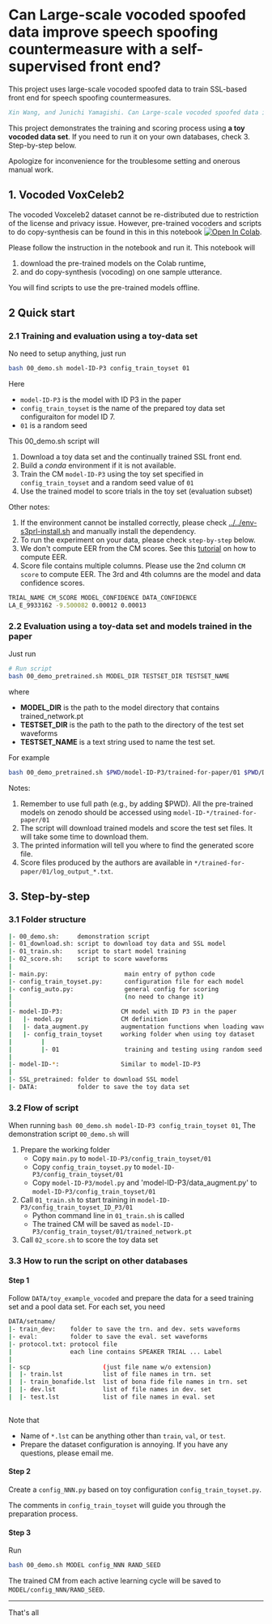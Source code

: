 # Can Large-scale vocoded spoofed data improve speech spoofing countermeasure with a self-supervised front end?

This project uses large-scale vocoded spoofed data to train SSL-based front end for speech spoofing countermeasures. 

```bibtex
Xin Wang, and Junichi Yamagishi. Can Large-scale vocoded spoofed data improve speech spoofing countermeasure with a self-supervised front end? Submitted
```

This project demonstrates the training and scoring process using **a toy vocoded data set**. If you need to run it on your own databases, check 3. Step-by-step below.

Apologize for inconvenience for the troublesome setting and onerous manual work. 

## 1. Vocoded VoxCeleb2

The vocoded Voxceleb2 dataset cannot be re-distributed due to restriction of the license and privacy issue.  However, pre-trained vocoders and scripts to do copy-synthesis can be found in this in this notebook [![Open In Colab](https://colab.research.google.com/assets/colab-badge.svg)](https://colab.research.google.com/drive/1xObWejhqcdSxFAjfWI7sudwPPMoCx-vA?usp=sharing).

Please follow the instruction in the notebook and run it.  This notebook will
1. download the pre-trained models on the Colab runtime,
2. and do copy-synthesis (vocoding) on one sample utterance.

You will find scripts to use the pre-trained models offline.

## 2 Quick start

### 2.1 Training and evaluation using a toy-data set

No need to setup anything, just run
```sh
bash 00_demo.sh model-ID-P3 config_train_toyset 01
```

Here
* `model-ID-P3` is the model with ID P3 in the paper
* `config_train_toyset` is the name of the prepared toy data set configuraiton for model ID 7. 
* `01` is a random seed

This 00_demo.sh script will
1. Download a toy data set and the continually trained SSL front end.
2. Build a *conda* environment if it is not available.
3. Train the CM `model-ID-P3` using the toy set specified in `config_train_toyset` and a random seed value of `01`
4. Use the trained model to score trials in the toy set (evaluation subset)



Other notes:
1. If the environment cannot be installed correctly, please check [../../env-s3prl-install.sh](../../env-s3prl-install.sh) and manually install the dependency.
2. To run the experiment on your data, please check `step-by-step` below.
3. We don't compute EER from the CM scores. See this [tutorial](../../tutorials/b2_anti_spoofing) on how to compute EER.
4. Score file contains multiple columns. Please use the 2nd column `CM score` to compute EER. The 3rd and 4th columns are the model and data confidence scores.

```sh
TRIAL_NAME CM_SCORE MODEL_CONFIDENCE DATA_CONFIDENCE
LA_E_9933162 -9.500082 0.00012 0.00013
```

### 2.2 Evaluation using a toy-data set and models trained in the paper


Just run
```sh
# Run script
bash 00_demo_pretrained.sh MODEL_DIR TESTSET_DIR TESTSET_NAME
```
where
* **MODEL_DIR** is the path to the model directory that contains trained_network.pt
* **TESTSET_DIR** is the path to the path to the directory of the test set waveforms  
* **TESTSET_NAME** is a text string used to name the test set.

For example
```sh
bash 00_demo_pretrained.sh $PWD/model-ID-P3/trained-for-paper/01 $PWD/DATA/toy_example_vocoded/eval toyset_eval
```

Notes:
1. Remember to use full path (e.g., by adding $PWD). All the pre-trained models on zenodo should be accessed using `model-ID-*/trained-for-paper/01`
1. The script will download trained models and score the test set files.  It will take some time to download them. 
2. The printed information will tell you where to find the generated score file.
3. Score files produced by the authors are available in `*/trained-for-paper/01/log_output_*.txt`.


## 3. Step-by-step

### 3.1 Folder structure

```sh
|- 00_demo.sh:     demonstration script
|- 01_download.sh: script to download toy data and SSL model
|- 01_train.sh:    script to start model training
|- 02_score.sh:    script to score waveforms  
|
|- main.py:                     main entry of python code
|- config_train_toyset.py:      configuration file for each model
|- config_auto.py:              general config for scoring 
|                               (no need to change it)
|
|- model-ID-P3:                CM model with ID P3 in the paper
|   |- model.py                CM definition
|   |- data_augment.py         augmentation functions when loading waveforms
|   |- config_train_toyset     working folder when using toy dataset 
|        |                       
|        |- 01                  training and testing using random seed 01
|
|- model-ID-*:                 Similar to model-ID-P3
|
|- SSL_pretrained: folder to download SSL model 
|- DATA:           folder to save the toy data set
```


### 3.2 Flow of script

When running `bash 00_demo.sh model-ID-P3 config_train_toyset 01`,
The demonstration script `00_demo.sh` will
1. Prepare the working folder
   * Copy `main.py` to `model-ID-P3/config_train_toyset/01`
   * Copy `config_train_toyset.py` to `model-ID-P3/config_train_toyset/01`
   * Copy `model-ID-P3/model.py` and  'model-ID-P3/data_augment.py' to `model-ID-P3/config_train_toyset/01`
2. Call `01_train.sh` to start training in `model-ID-P3/config_train_toyset_ID_P3/01`
   * Python command line in `01_train.sh` is called
   * The trained CM will be saved as `model-ID-P3/config_train_toyset/01/trained_network.pt`
3. Call `02_score.sh` to score the toy data set

### 3.3 How to run the script on other databases


#### Step 1
Follow `DATA/toy_example_vocoded` and prepare the data for a seed training set and a pool data set.  For each set, you need

```sh
DATA/setname/
|- train_dev:    folder to save the trn. and dev. sets waveforms
|- eval:         folder to save the eval. set waveforms 
|- protocol.txt: protocol file
|                each line contains SPEAKER TRIAL ... Label
| 
|- scp                    (just file name w/o extension)
|  |- train.lst           list of file names in trn. set 
|  |- train_bonafide.lst  list of bona fide file names in trn. set 
|  |- dev.lst             list of file names in dev. set 
|  |- test.lst            list of file names in eval. set
                 
```
Note that
* Name of `*.lst` can be anything other than `train`, `val`, or `test`.
* Prepare the dataset configuration is annoying. If you have any questions, please email me.

#### Step 2
Create a `config_NNN.py` based on toy configuration `config_train_toyset.py`. 

The comments in `config_train_toyset` will guide you through the preparation process. 

#### Step 3
Run 
```sh
bash 00_demo.sh MODEL config_NNN RAND_SEED
```

The trained CM from each active learning cycle will be saved to `MODEL/config_NNN/RAND_SEED`. 


---
That's all